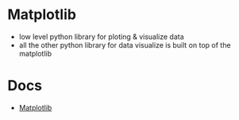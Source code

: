 # Matplotlib 
- low level python library for ploting & visualize data
- all the other python library for data visualize is built on top of the matplotlib

# Docs 
- [Matplotlib](https://matplotlib.org/)
